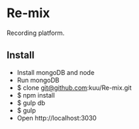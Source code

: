 Re-mix
======

Recording platform.

## Install
* Install mongoDB and node
* Run mongoDB
* $ clone git@github.com:kuu/Re-mix.git
* $ npm install
* $ gulp db
* $ gulp
* Open http://localhost:3030
